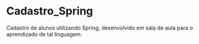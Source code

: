# Cadastro_Spring
Cadastro de alunos utilizando Spring, desenvolvido em sala de aula para o aprendizado de tal linguagem.

